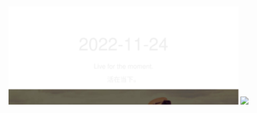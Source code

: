 <!-- [START DAILY SAYING] -->
<!-- Please keep comment here to allow auto-update -->
<p align="center">
  <img src="assets/daily-saying/2022-11-24.svg" height="196"/>
  <img src="https://dots365.herokuapp.com?d=2022-11-24" height="196"/>
</p>
<!-- [END DAILY SAYING] -->

<!-- <p align="center">
<img alt="profile views" src="https://komarev.com/ghpvc/?username=bubkoo&color=brightgreen&style=flat-square&label=PROFILE+VIEWS" />
</p> -->
